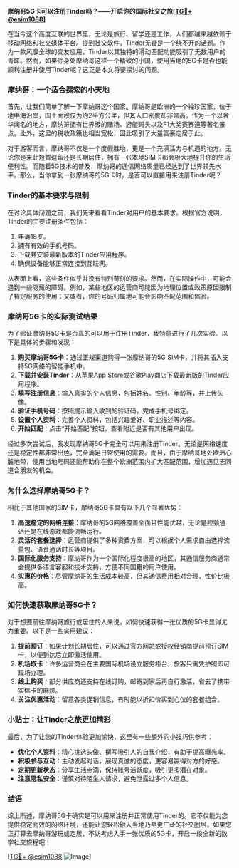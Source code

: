 **摩纳哥5G卡可以注册Tinder吗？——开启你的国际社交之旅[[TG💪+ @esim1088](https://t.me/s/esim1088)]**

在当今这个高度互联的世界里，无论是旅行、留学还是工作，人们都越来越依赖于移动网络和社交媒体平台。提到社交软件，Tinder无疑是一个绕不开的话题。作为一款风靡全球的交友应用，Tinder以其独特的滑动匹配功能吸引了无数用户的青睐。然而，如果你身处摩纳哥这样一个精致的小国，使用当地的5G卡是否也能顺利注册并使用Tinder呢？这正是本文将要探讨的问题。

### **摩纳哥：一个适合探索的小天地**

首先，让我们简单了解一下摩纳哥这个国家。摩纳哥是欧洲的一个袖珍国家，位于地中海沿岸，国土面积仅为约2平方公里，但其人口密度却非常高。作为一个以奢华闻名的地方，摩纳哥拥有世界级的赌场、游艇码头以及F1大奖赛赛道等著名景点。此外，这里的税收政策也相当宽松，因此吸引了大量富豪定居于此。

对于游客而言，摩纳哥不仅是一个度假胜地，更是一个充满活力与机遇的地方。无论你是来此短暂逗留还是长期居住，拥有一张本地SIM卡都会极大地提升你的生活便利性。而随着5G技术的普及，摩纳哥的通信网络质量已经达到了世界领先水平。那么，当你拿到一张摩纳哥的5G卡时，是否可以直接用来注册Tinder呢？

### **Tinder的基本要求与限制**

在讨论具体问题之前，我们先来看看Tinder对用户的基本要求。根据官方说明，Tinder的主要注册条件包括：

1. 年满18岁。
2. 拥有有效的手机号码。
3. 下载并安装最新版本的Tinder应用程序。
4. 确保设备能够正常连接到互联网。

从表面上看，这些条件似乎并没有特别苛刻的要求。然而，在实际操作中，可能会遇到一些隐藏的障碍。例如，某些地区的运营商可能因为地理位置或政策原因限制了特定服务的使用；又或者，你的号码归属地可能会影响匹配范围和体验。

### **摩纳哥5G卡的实际测试结果**

为了验证摩纳哥5G卡是否真的可以用于注册Tinder，我特意进行了几次实验。以下是具体的步骤和发现：

1. **购买摩纳哥5G卡**：通过正规渠道购得一张摩纳哥的5G SIM卡，并将其插入支持5G网络的智能手机中。
2. **下载并安装Tinder**：从苹果App Store或谷歌Play商店下载最新版的Tinder应用程序。
3. **填写注册信息**：输入真实的个人信息，包括姓名、性别、年龄等，并上传头像。
4. **验证手机号码**：按照提示输入收到的验证码，完成手机号绑定。
5. **设置个人资料**：完善个人资料，包括兴趣爱好、职业描述等内容。
6. **开始匹配**：点击“开始匹配”按钮，查看附近是否有其他用户出现。

经过多次尝试后，我发现摩纳哥5G卡完全可以用来注册Tinder。无论是网络速度还是稳定性都非常出色，完全满足日常使用的需要。而且，由于摩纳哥地处欧洲心脏地带，使用当地号码还能帮助你在整个欧洲范围内扩大匹配范围，增加遇见志同道合朋友的机会。

### **为什么选择摩纳哥5G卡？**

相比于其他国家的SIM卡，摩纳哥5G卡具有以下几个显著优势：

1. **高速稳定的网络连接**：摩纳哥的5G网络覆盖全面且性能优越，无论是视频通话还是在线游戏都能流畅运行。
2. **灵活的套餐选择**：运营商提供了多种资费方案，可以根据个人需求自由选择流量包、语音通话时长等项目。
3. **国际化服务支持**：摩纳哥作为一个国际化程度极高的地区，其通信服务商通常会提供多语言客服和技术支持，方便不同国籍的用户使用。
4. **实惠的价格**：尽管摩纳哥的生活成本较高，但其通信费用相对合理，性价比极高。

### **如何快速获取摩纳哥5G卡？**

对于想要前往摩纳哥旅行或居住的人来说，如何快速获得一张优质的5G卡显得尤为重要。以下是一些实用建议：

1. **提前预订**：如果计划长期居住，可以通过官方网站或授权经销商提前预订SIM卡，以便到达后立即激活使用。
2. **机场取卡**：许多运营商会在主要国际机场设立服务柜台，旅客只需凭护照即可现场办理。
3. **线上购买**：部分供应商还支持在线订购，邮寄到家后再自行激活，省去了携带实体卡的麻烦。
4. **关注优惠活动**：留意各类促销信息，有时能以折扣价买到心仪的套餐组合。

### **小贴士：让Tinder之旅更加精彩**

最后，为了让您的Tinder体验更加愉快，这里有一些额外的小技巧供参考：

- **优化个人资料**：精心挑选头像、撰写吸引人的自我介绍，有助于提高曝光率。
- **积极参与互动**：主动发起对话，展现真诚的态度，更容易赢得对方的好感。
- **定期更新状态**：分享生活点滴，保持账号活跃度，吸引更多潜在对象。
- **注意隐私安全**：谨慎对待陌生人请求，避免泄露过多个人信息。

### **结语**

综上所述，摩纳哥5G卡确实是可以用来注册并正常使用Tinder的。它不仅能为您提供稳定高效的网络环境，还能让您轻松融入当地乃至更广泛的社交圈层。如果您正打算去摩纳哥游玩或定居，不妨考虑入手一张优质的5G卡，开启一段全新的数字社交旅程吧！

[[TG💪+ @esim1088](https://t.me/s/esim1088) ![Image](https://i.postimg.cc/4NQfJmqS/Snipaste-2025-05-13-00-14-12.png)]